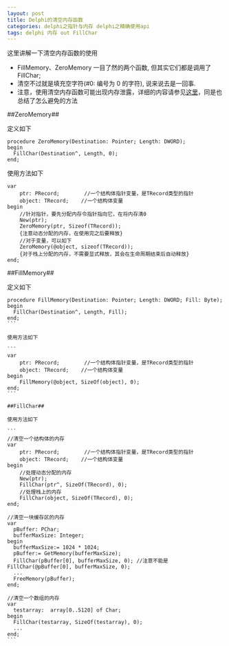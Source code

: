 ```yaml
---
layout: post
title: Delphi的清空内存函数
categories: delphi之指针与内存 delphi之精确使用api
tags: delphi 内存 out FillChar
---
```


这里讲解一下清空内存函数的使用

* FillMemory、ZeroMemory 一目了然的两个函数, 但其实它们都是调用了 FillChar;
* 清空不过就是填充空字符(#0: 编号为 0 的字符), 说来说去是一回事.
* 注意，使用清空内存函数可能出现内存泄露，详细的内容请参见[这里](http://www.xumenger.com/delphi-string-memory-20151118/)，同是也总结了怎么避免的方法

##ZeroMemory##


定义如下

```
procedure ZeroMemory(Destination: Pointer; Length: DWORD);
begin
  FillChar(Destination^, Length, 0);
end;
```
使用方法如下

```
var
    ptr: PRecord;        //一个结构体指针变量，是TRecord类型的指针
    object: TRecord;    //一个结构体变量
begin
    //针对指针，要先分配内存令指针指向它，在将内存清0
    New(ptr);
    ZeroMemory(ptr, Sizeof(TRecord));
    {注意动态分配的内存，在使用完之后要释放}
    //对于变量，可以如下
    ZeroMemory(@object, sizeof(TRecord));
    {对于栈上分配的内存，不需要显式释放，其会在生命周期结束后自动释放}
end;
```

##FillMemory##

定义如下

````
procedure FillMemory(Destination: Pointer; Length: DWORD; Fill: Byte);
begin
  FillChar(Destination^, Length, Fill);
end;
```

使用方法如下

```
var
    ptr: PRecord;        //一个结构体指针变量，是TRecord类型的指针
    object: TRecord;    //一个结构体变量
begin
    FillMemory(@object, SizeOf(object), 0);
end;
```

##FillChar##

使用方法如下

```
//清空一个结构体的内存
var
    ptr: PRecord;        //一个结构体指针变量，是TRecord类型的指针
    object: TRecord;    //一个结构体变量
begin
    //处理动态分配的内存
    New(ptr);
    FillChar(ptr^, SizeOf(TRecord), 0);
    //处理栈上的内存
    FillChar(object, SizeOf(TRecord), 0);
end;

//清空一块缓存区的内存
var
  pBuffer: PChar;
  bufferMaxSize: Integer;
begin
  bufferMaxSize:= 1024 * 1024;
  pBuffer:= GetMemory(bufferMaxSize);
  FillChar(pBuffer[0], bufferMaxSize, 0); //注意不能是FillChar(@pBuffer[0], bufferMaxSize, 0);
  ...
  FreeMemory(pBuffer);
end;

//清空一个数组的内存
var
  testarray:  array[0..5120] of Char;
begin
  FillChar(testarray, SizeOf(testarray), 0);
  ...
end;
```
